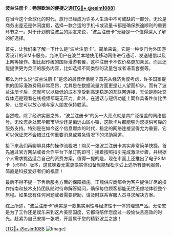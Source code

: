 **波兰注册卡：畅游欧洲的便捷之选[[TG💪+ @esim1088](https://t.me/s/esim1088)]**

在当今这个全球化的时代，旅行已经成为许多人生活中不可或缺的一部分。无论是商务出差还是休闲度假，选择一款合适的手机卡或流量卡都是确保旅途顺利的重要环节之一。对于计划前往波兰的朋友来说，“波兰注册卡”无疑是一个值得深入了解的好选择。

首先，让我们来了解一下什么是“波兰注册卡”。简单来说，它是一种专门为外国游客设计的SIM卡服务，允许用户在波兰本地使用移动网络进行通话、发送短信以及上网等操作。相比起传统的国际漫游套餐，这种注册卡不仅价格更加亲民，而且还能提供更为灵活的服务内容，比如选择不同类型的流量包或者语音套餐等。

那么为什么说“波兰注册卡”是您的最佳伴侣呢？首先从经济角度考虑，许多国家提供的国际漫游费用非常高昂，尤其是在数据流量方面更是让人望而却步。而有了波兰注册卡后，您就可以以极低的成本享受到高速稳定的互联网连接，无论是刷社交媒体还是观看在线视频都毫无压力。此外，在通话与短信功能上同样具备性价比优势，让您可以放心地与家人朋友保持联系。

当然啦，除了经济实惠之外，“波兰注册卡”的另一大亮点就是其广泛覆盖的网络信号。无论您身处繁华都市华沙还是偏远山区小镇，这款卡片都能够为您提供可靠的服务支持。特别是在如今这个信息爆炸的时代，稳定的网络连接显得尤为重要，它可以保证您不会错过任何重要消息或紧急情况下的求助渠道。

接下来我们再聊聊具体的操作流程吧！购买一张波兰注册卡其实非常简单快捷。首先通过官方网站或者合作平台下单订购即可；接着按照指引完成激活步骤，并根据个人需求挑选适合自己的资费方案。值得一提的是，现在市面上还推出了电子SIM卡（eSIM）版本，这意味着无需更换实体设备就能轻松享受上述所有便利服务，简直是科技爱好者们的福音！

最后不得不提一下售后服务方面的保障措施。正规供应商都会为客户提供详尽的操作指南和技术支持团队随时待命解答疑问，确保每位顾客都能无忧无虑地体验整个旅程。如果您有任何问题或者需要帮助，请及时联系客服人员寻求解决方案。

综上所述，“波兰注册卡”确实是一款集实用性与经济性于一体的理想产品。无论您是为了工作还是娱乐来到这片美丽国度，它都将陪伴您度过一段愉快且高效的时光。赶紧为自己安排一张吧，开启属于您的精彩波兰之旅！

[[TG💪+ @esim1088](https://t.me/s/esim1088) ![Image](https://i.postimg.cc/4NQfJmqS/Snipaste-2025-05-13-00-14-12.png)]
